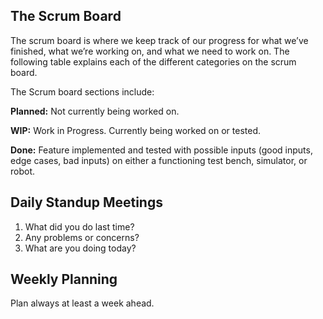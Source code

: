 ## The Scrum Board
The scrum board is where we keep track of our progress for what we’ve finished, what we’re working on, and what we need to work on.  The following table explains each of the different categories on the scrum board.

The Scrum board sections include:

**Planned:** Not currently being worked on.

**WIP:** Work in Progress. Currently being worked on or tested.

**Done:** Feature implemented and tested with possible inputs (good inputs, edge cases, bad inputs) on either a functioning test bench, simulator, or robot.

## Daily Standup Meetings
1. What did you do last time?
2. Any problems or concerns? 
3. What are you doing today?

## Weekly Planning

Plan always at least a week ahead. 